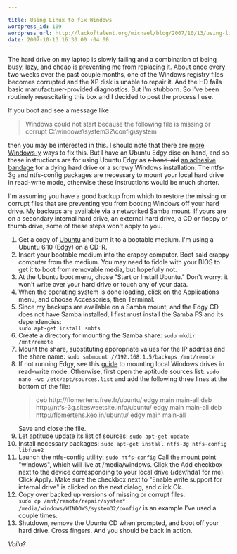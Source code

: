 ```yaml
--- 

title: Using Linux to fix Windows
wordpress_id: 109
wordpress_url: http://lackoftalent.org/michael/blog/2007/10/13/using-linux-to-fix-windows/
date: 2007-10-13 16:30:00 -04:00
---
```

The hard drive on my laptop is slowly failing and a combination of being busy, lazy, and cheap is preventing me from replacing it.  About once every two weeks over the past couple months, one of the Windows registry files becomes corrupted and the XP disk is unable to repair it.  And the HD fails basic manufacturer-provided diagnostics.  But I'm stubborn.  So I've been routinely resuscitating this box and I decided to post the process I use.

If you boot and see a message like
<blockquote>Windows could not start because the following file is missing or corrupt
C:\windows\system32\config\system</blockquote>
then you may be interested in this.
<!--more-->
I should note that there are <a href="http://xphelpandsupport.mvps.org/how_do_i_repair_a_missing_or_cor1.htm" target="_blank">more</a> <a href="http://www.help2go.com/Tutorials/Windows/C:%5Cwindows%5Csystem32%5Cconfig%5Csystem_missing_or_corrupt.html" target="_blank">Windows-y</a> ways to fix this.  But I have an Ubuntu Edgy disc on hand, and so these instructions are for using Ubuntu Edgy as <del datetime="2007-10-13T19:50:57+00:00">a band-aid</del> <ins datetime="2007-10-13T19:50:57+00:00">an adhesive bandage</ins> for a dying hard drive or a screwy Windows installation.  The ntfs-3g and ntfs-config packages are necessary to mount your local hard drive in read-write mode, otherwise these instructions would be much shorter.

I'm assuming you have a good backup from which to restore the missing or corrupt files that are preventing you from booting Windows off your hard drive.  My backups are available via a networked Samba mount.  If yours are on a secondary internal hard drive, an external hard drive, a CD or floppy or thumb drive, some of these steps won't apply to you.
<ol>
	<li>Get a copy of <a href="http://www.ubuntu.com/getubuntu/download" target="_blank">Ubuntu</a> and burn it to a bootable medium.  I'm using a Ubuntu 6.10 (Edgy) on a CD-R.</li>
	<li>Insert your bootable medium into the crappy computer.  Boot said crappy computer from the medium.  You may need to fiddle with your BIOS to get it to boot from removable media, but hopefully not.</li>
	<li>At the Ubuntu boot menu, chose "Start or Install Ubuntu."  Don't worry: it won't write over your hard drive or touch any of your data.</li>
	<li>When the operating system is done loading, click on the Applications menu, and choose Accessories, then Terminal.</li>
	<li>Since my backups are available on a Samba mount, and the Edgy CD does not have Samba installed, I first must install the Samba FS and its dependencies: <code>
sudo apt-get install smbfs</code></li>
	<li>Create a directory for mounting the Samba share:
<code>sudo mkdir /mnt/remote</code></li>
	<li>Mount the share, substituting appropriate values for the IP address and the share name:
<code>sudo smbmount //192.168.1.5/backups /mnt/remote</code></li>
	<li>If not running Edgy, see this <a href="https://help.ubuntu.com/community/MountingWindowsPartitions/ThirdPartyNTFS3G" target="_blank">guide</a> to mounting local Windows drives in read-write mode.  Otherwise, first open the aptitude sources list:
<code>sudo nano -wc /etc/apt/sources.list</code>
and add the following three lines at the bottom of the file:
<blockquote>deb http://flomertens.free.fr/ubuntu/ edgy main main-all
deb http://ntfs-3g.sitesweetsite.info/ubuntu/ edgy main main-all
deb http://flomertens.keo.in/ubuntu/ edgy main main-all</blockquote>
Save and close the file.</li>
	<li>Let aptitude update its list of sources:
<code>sudo apt-get update</code></li>
	<li>Install necessary packages:
<code>sudo apt-get install ntfs-3g ntfs-config libfuse2</code></li>
	<li>Launch the ntfs-config utility:
<code>sudo ntfs-config</code>
Call the mount point "windows", which will live at /media/windows.  Click the Add checkbox next to the device corresponding to your local drive (/dev/hda1 for me).  Click Apply.  Make sure the checkbox next to "Enable write support for internal drive" is clicked on the next dialog, and click Ok.</li>
	<li>Copy over backed up versions of missing or corrupt files: <code>
sudo cp /mnt/remote/repair/system* /media/windows/WINDOWS/system32/config/</code>
is an example I've used a couple times.</li>
	<li>Shutdown, remove the Ubuntu CD when prompted, and boot off your hard drive.  Cross fingers.  And you should be back in action.</li>
</ol>
<em>Voila?</em>

